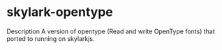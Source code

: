 # skylark-opentype
Description  A version of opentype (Read and write OpenType fonts) that ported to running on skylarkjs.

